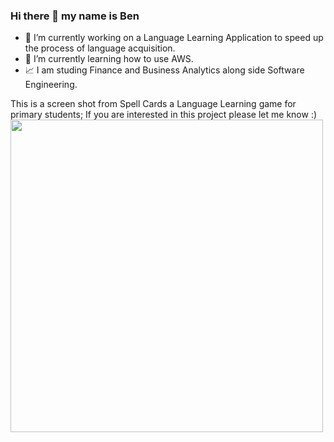 ### Hi there 👋 my name is Ben

- 🔭 I’m currently working on a Language Learning Application to speed up the process of language acquisition. 
- 🌱 I’m currently learning how to use AWS.
- 📈 I am studing Finance and Business Analytics along side Software Engineering.

This is a screen shot from Spell Cards a Language Learning game for primary students; If you are interested in this project please let me know :)  
<img src="https://user-images.githubusercontent.com/62419637/114784620-9a73bf00-9dcf-11eb-88ec-79f83bc1ed9f.jpg" width=500/>

